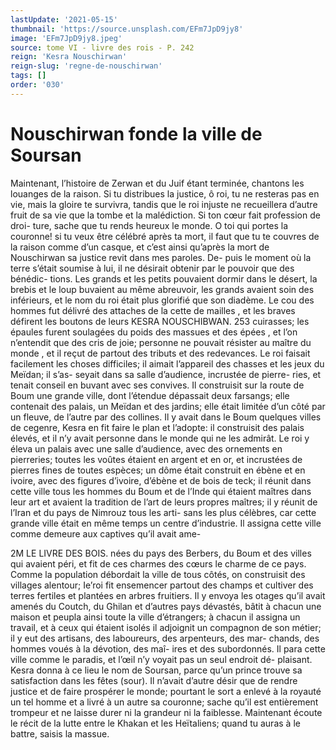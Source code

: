 ```yaml
---
lastUpdate: '2021-05-15'
thumbnail: 'https://source.unsplash.com/EFm7JpD9jy8'
image: 'EFm7JpD9jy8.jpeg'
source: tome VI - livre des rois - P. 242
reign: 'Kesra Nouschirwan'
reign-slug: 'regne-de-nouschirwan'
tags: []
order: '030'
---
```


# Nouschirwan fonde la ville de Soursan

Maintenant, l’histoire de Zerwan et du Juif étant terminée, chantons les louanges de la raison. Si tu distribues la justice, ô roi, tu ne resteras pas en vie, mais la gloire te survivra, tandis que le roi injuste ne recueillera d’autre fruit de sa vie que la tombe et
la malédiction. Si ton cœur fait profession de droi- ture, sache que tu rends heureux le monde. O toi qui portes la couronne! si tu veux être célébré après
ta mort, il faut que tu te couvres de la raison comme d’un casque, et c’est ainsi qu’après la mort de
Nouschirwan sa justice revit dans mes paroles. De- puis le moment où la terre s’était soumise à lui, il
ne désirait obtenir par le pouvoir que des bénédic-
tions. Les grands et les petits pouvaient dormir dans le désert, la brebis et le loup buvaient au même abreuvoir, les grands avaient soin des inférieurs, et
le nom du roi était plus glorifié que son diadème. Le cou des hommes fut délivré des attaches de la cette de mailles , et les braves défirent les boutons de leurs
KESRA NOUSCHIBWAN. 253 cuirasses; les épaules furent soulagées du poids des
massues et des épées , et l’on n’entendit que des cris de
joie; personne ne pouvait résister au maître du monde ,
et il reçut de partout des tributs et des redevances. Le roi faisait facilement les choses difficiles; il aimait l’appareil des chasses et les jeux du Meïdan; il s’as-
seyait dans sa salle d’audience, incrustée de pierre-
ries, et tenait conseil en buvant avec ses convives.
Il construisit sur la route de Boum une grande ville, dont l’étendue dépassait deux farsangs; elle
contenait des palais, un Meïdan et des jardins; elle était limitée d’un côté par un fleuve, de l’autre par
des collines. Il y avait dans le Boum quelques villes de cegenre, Kesra en fit faire le plan et l’adopte: il construisit des palais élevés, et il n’y avait personne
dans le monde qui ne les admirât. Le roi y éleva un palais avec une salle d’audience, avec des ornements
en pierreries; toutes les voûtes étaient en argent et en or, et incrustées de pierres fines de toutes espèces; un dôme était construit en ébène et en ivoire, avec
des figures d’ivoire, d’ébène et de bois de teck; il
réunit dans cette ville tous les hommes du Boum et de l’Inde qui étaient maîtres dans leur art et avaient
la tradition de l’art de leurs propres maîtres; il y réunit de l’Iran et du pays de Nimrouz tous les arti- sans les plus célèbres, car cette grande ville était en même temps un centre d’industrie. Il assigna cette ville comme demeure aux captives qu’il avait ame-

2M LE LIVRE DES BOIS.
nées du pays des Berbers, du Boum et des villes qui avaient péri, et fit de ces charmes des cœurs le charme de ce pays.
Comme la population débordait la ville de tous côtés, on construisit des villages alentour; Ie’roi fit ensemencer partout des champs et cultiver des terres fertiles et plantées en arbres fruitiers. Il y envoya les otages qu’il avait amenés du Coutch, du Ghilan et d’autres pays dévastés, bâtit à chacun une maison
et peupla ainsi toute la ville d’étrangers; à chacun
il assigna un travail, et à ceux qui étaient isolés il adjoignit un compagnon de son métier; il y eut des artisans, des laboureurs, des arpenteurs, des mar- chands, des hommes voués à la dévotion, des maî-
ires et des subordonnés. Il para cette ville comme le paradis, et l’œil n’y voyait pas un seul endroit dé-
plaisant. Kesra donna à ce lieu le nom de Soursan,
parce qu’un prince trouve sa satisfaction dans les
fêtes (sour). Il n’avait d’autre désir que de rendre
justice et de faire prospérer le monde; pourtant le sort a enlevé à la royauté un tel homme et a livré à
un autre sa couronne; sache qu’il est entièrement
trompeur et ne laisse durer ni la grandeur ni la faiblesse.
Maintenant écoute le récit de la lutte entre le Khakan et les Heïtaliens; quand tu auras à le battre,
saisis la massue.
